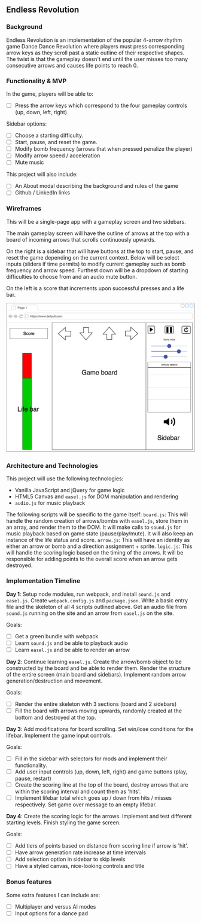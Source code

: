 ## Endless Revolution

### Background

Endless Revolution is an implementation of the popular 4-arrow rhythm game Dance Dance Revolution where players must press corresponding arrow keys as they scroll past a static outline of their respective shapes. The twist is that the gameplay doesn't end until the user misses too many consecutive arrows and causes life points to reach 0.

### Functionality & MVP

In the game, players will be able to:
- [ ] Press the arrow keys which correspond to the four gameplay controls (up, down, left, right)

Sidebar options:
- [ ] Choose a starting difficulty.
- [ ] Start, pause, and reset the game.
- [ ] Modify bomb frequency (arrows that when pressed penalize the player)
- [ ] Modify arrow speed / acceleration
- [ ] Mute music

This project will also include:
- [ ] An About modal describing the background and rules of the game
- [ ] Github / LinkedIn links

### Wireframes

This will be a single-page app with a gameplay screen and two sidebars.

The main gameplay screen will have the outline of arrows at the top with a board of incoming arrows that scrolls continuously upwards.

On the right is a sidebar that will have buttons at the top to start, pause, and reset the game depending on the current context. Below will be select inputs (sliders if time permits) to modify current gameplay such as bomb frequency and arrow speed. Furthest down will be a dropdown of starting difficulties to choose from and an audio mute button.

On the left is a score that increments upon successful presses and a life bar.

![wireframes](wireframe.png)

### Architecture and Technologies

This project will use the following technologies:
* Vanilla JavaScript and jQuery for game logic
* HTML5 Canvas and `easel.js` for DOM manipulation and rendering
* `audio.js` for music playback

The following scripts will be specific to the game itself:
`board.js`: This will handle the random creation of arrows/bombs with `easel.js`, store them in an array, and render them to the DOM. It will make calls to `sound.js` for music playback based on game state (pause/play/mute). It will also keep an instance of the life status and score.
`arrow.js`: This will have an identity as either an arrow or bomb and a direction assignment + sprite.
`logic.js`: This will handle the scoring logic based on the timing of the arrows. It will be responsible for adding points to the overall score when an arrow gets destroyed.

### Implementation Timeline

**Day 1**: Setup node modules, run webpack, and install `sound.js` and `easel.js`.  Create `webpack.config.js` and `package.json`.  Write a basic entry file and the skeleton of all 4 scripts outlined above. Get an audio file from `sound.js` running on the site and an arrow from `easel.js` on the site.

Goals:
- [ ] Get a green bundle with webpack
- [ ] Learn `sound.js` and be able to playback audio
- [ ] Learn `easel.js` and be able to render an arrow

**Day 2**: Continue learning `easel.js`. Create the arrow/bomb object to be constructed by the board and be able to render them. Render the structure of the entire screen (main board and sidebars).  Implement random arrow generation/destruction and movement.

Goals:
- [ ] Render the entire skeleton with 3 sections (board and 2 sidebars)
- [ ] Fill the board with arrows moving upwards, randomly created at the bottom and destroyed at the top.

**Day 3**: Add modifications for board scrolling. Set win/lose conditions for the lifebar. Implement the game input controls.

Goals:
- [ ] Fill in the sidebar with selectors for mods and implement their functionality.
- [ ] Add user input controls (up, down, left, right) and game buttons (play, pause, restart)
- [ ] Create the scoring line at the top of the board, destroy arrows that are within the scoring interval and count them as 'hits'.
- [ ] Implement lifebar total which goes up / down from hits / misses respectively. Set game over message to an empty lifebar.

**Day 4**: Create the scoring logic for the arrows. Implement and test different starting levels. Finish styling the game screen.

Goals:
- [ ] Add tiers of points based on distance from scoring line if arrow is 'hit'.
- [ ] Have arrow generation rate increase at time intervals
- [ ] Add selection option in sidebar to skip levels
- [ ] Have a styled canvas, nice-looking controls and title

### Bonus features

Some extra features I can include are:
- [ ] Multiplayer and versus AI modes
- [ ] Input options for a dance pad
